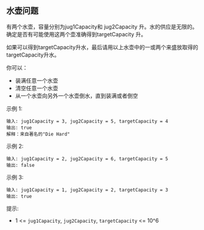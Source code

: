 ## 水壶问题

有两个水壶，容量分别为jug1Capacity和 jug2Capacity 升。水的供应是无限的。确定是否有可能使用这两个壶准确得到targetCapacity 升。

如果可以得到targetCapacity升水，最后请用以上水壶中的一或两个来盛放取得的targetCapacity升水。

你可以：

* 装满任意一个水壶
* 清空任意一个水壶
* 从一个水壶向另外一个水壶倒水，直到装满或者倒空


示例 1:

```
输入: jug1Capacity = 3, jug2Capacity = 5, targetCapacity = 4
输出: true
解释：来自著名的"Die Hard"
```

示例 2:

```
输入: jug1Capacity = 2, jug2Capacity = 6, targetCapacity = 5
输出: false
```

示例 3:

```
输入: jug1Capacity = 1, jug2Capacity = 2, targetCapacity = 3
输出: true
```

提示:

* 1 <= `jug1Capacity`, `jug2Capacity`, `targetCapacity` <= 10^6
